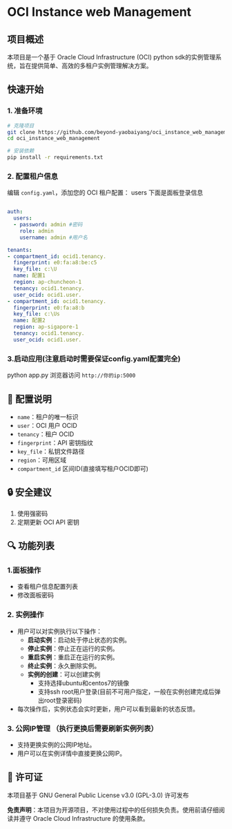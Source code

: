 # OCI Instance web Management

## 项目概述

本项目是一个基于 Oracle Cloud Infrastructure (OCI) python sdk的实例管理系统，旨在提供简单、高效的多租户实例管理解决方案。

## 快速开始

### 1. 准备环境
```bash
# 克隆项目
git clone https://github.com/beyond-yaobaiyang/oci_instance_web_management
cd oci_instance_web_management

# 安装依赖
pip install -r requirements.txt
```

### 2. 配置租户信息
编辑 `config.yaml`，添加您的 OCI 租户配置：
users 下面是面板登录信息
```yaml

auth:
  users:
  - password: admin #密码
    role: admin
    username: admin #用户名

tenants:
- compartment_id: ocid1.tenancy.
  fingerprint: e0:fa:a8:be:c5
  key_file: c:\U
  name: 配置1
  region: ap-chuncheon-1
  tenancy: ocid1.tenancy.
  user_ocid: ocid1.user.
- compartment_id: ocid1.tenancy.
  fingerprint: e0:fa:a8:b
  key_file: c:\Us
  name: 配置2
  region: ap-sigapore-1
  tenancy: ocid1.tenancy.
  user_ocid: ocid1.user.

```
### 3.启动应用(注意启动时需要保证config.yaml配置完全)
python app.py
浏览器访问 `http://你的ip:5000`

## 🔧 配置说明
- `name`：租户的唯一标识
- `user`：OCI 用户 OCID
- `tenancy`：租户 OCID
- `fingerprint`：API 密钥指纹
- `key_file`：私钥文件路径
- `region`：可用区域
- `compartment_id` 区间ID(直接填写租户OCID即可)

## 🔒 安全建议

1. 使用强密码
2. 定期更新 OCI API 密钥

## 🔍 功能列表
### 1.面板操作
  - 查看租户信息配置列表
  - 修改面板密码
### 2. 实例操作
- 用户可以对实例执行以下操作：
  - **启动实例**：启动处于停止状态的实例。
  - **停止实例**：停止正在运行的实例。
  - **重启实例**：重启正在运行的实例。
  - **终止实例**：永久删除实例。
  - **实例的创建**：可以创建实例
    - 支持选择ubuntu和centos7的镜像
    - 支持ssh root用户登录(目前不可用户指定，一般在实例创建完成后弹出root登录密码)
- 每次操作后，实例状态会实时更新，用户可以看到最新的状态反馈。
### 3. 公网IP管理 （执行更换后需要刷新实例列表）
- 支持更换实例的公网IP地址。
- 用户可以在实例详情中直接更换公网IP。


## 📄 许可证

本项目基于 GNU General Public License v3.0 (GPL-3.0) 许可发布


**免责声明**：本项目为开源项目，不对使用过程中的任何损失负责。使用前请仔细阅读并遵守 Oracle Cloud Infrastructure 的使用条款。
